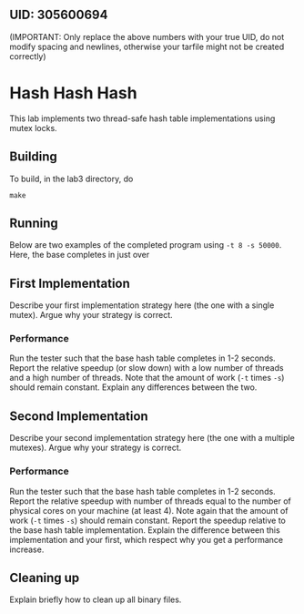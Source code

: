 ## UID: 305600694
(IMPORTANT: Only replace the above numbers with your true UID, do not modify spacing and newlines, otherwise your tarfile might not be created correctly)

# Hash Hash Hash

This lab implements two thread-safe hash table implementations using mutex locks.

## Building

To build, in the lab3 directory, do

``make``

## Running

Below are two examples of the completed program using `-t 8 -s 50000`. Here, the base completes in just over 
## First Implementation

Describe your first implementation strategy here (the one with a single mutex).
Argue why your strategy is correct.

### Performance

Run the tester such that the base hash table completes in 1-2 seconds.
Report the relative speedup (or slow down) with a low number of threads and a
high number of threads. Note that the amount of work (`-t` times `-s`) should
remain constant. Explain any differences between the two.

## Second Implementation

Describe your second implementation strategy here (the one with a multiple
mutexes). Argue why your strategy is correct.

### Performance

Run the tester such that the base hash table completes in 1-2 seconds.
Report the relative speedup with number of threads equal to the number of
physical cores on your machine (at least 4). Note again that the amount of work
(`-t` times `-s`) should remain constant. Report the speedup relative to the
base hash table implementation. Explain the difference between this
implementation and your first, which respect why you get a performance increase.

## Cleaning up

Explain briefly how to clean up all binary files.
